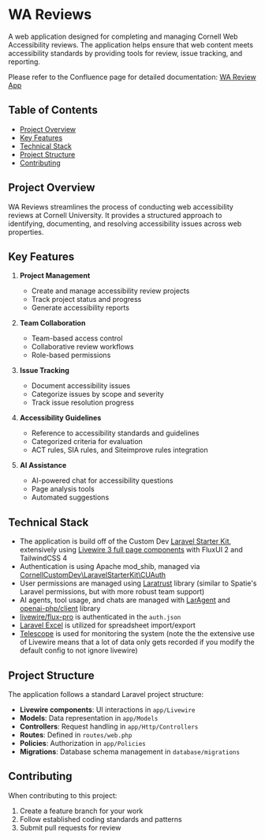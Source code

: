 # WA Reviews

A web application designed for completing and managing Cornell Web Accessibility reviews. The application helps ensure that web content meets accessibility standards by providing tools for review, issue tracking, and reporting.

Please refer to the Confluence page for detailed documentation: [WA Review App](https://confluence.cornell.edu/display/customdev/WA+Review+App)

## Table of Contents
- [Project Overview](#project-overview)
- [Key Features](#key-features)
- [Technical Stack](#technical-stack)
- [Project Structure](#project-structure)
- [Contributing](#contributing)

## Project Overview

WA Reviews streamlines the process of conducting web accessibility reviews at Cornell University. It provides a structured approach to identifying, documenting, and resolving accessibility issues across web properties.

## Key Features

1. **Project Management**
   - Create and manage accessibility review projects
   - Track project status and progress
   - Generate accessibility reports

2. **Team Collaboration**
   - Team-based access control
   - Collaborative review workflows
   - Role-based permissions

3. **Issue Tracking**
   - Document accessibility issues
   - Categorize issues by scope and severity
   - Track issue resolution progress

4. **Accessibility Guidelines**
   - Reference to accessibility standards and guidelines
   - Categorized criteria for evaluation
   - ACT rules, SIA rules, and Siteimprove rules integration

5. **AI Assistance**
   - AI-powered chat for accessibility questions
   - Page analysis tools
   - Automated suggestions

## Technical Stack


- The application is build off of the Custom Dev [Laravel Starter Kit](https://github.com/CornellCustomDev/CD-LaravelStarterKit), extensively using [Livewire 3 full page components](https://livewire.laravel.com/docs/components#full-page-components) with FluxUI 2 and TailwindCSS 4
- Authentication is using Apache mod_shib, managed via [CornellCustomDev\LaravelStarterKit\CUAuth](https://github.com/CornellCustomDev/CD-LaravelStarterKit/blob/onelogin-saml/src/CUAuth/README.md)
- User permissions are managed using [Laratrust](https://laratrust.santigarcor.me/docs/8.x/) library (similar to Spatie's Laravel permissions, but with more robust team support)
- AI agents, tool usage, and chats are managed with [LarAgent](https://docs.laragent.ai/introduction) and [openai-php/client](https://github.com/openai-php/client) library
- [livewire/flux-pro](https://fluxui.dev/docs) is authenticated in the `auth.json`
- [Laravel Excel](https://docs.laravel-excel.com/) is utilized for spreadsheet import/export
- [Telescope](https://laravel.com/docs/12.x/telescope) is used for monitoring the system (note the the extensive use of Livewire means that a lot of data only gets recorded if you modify the default config to not ignore livewire)


## Project Structure

The application follows a standard Laravel project structure:

- **Livewire components**: UI interactions in `app/Livewire`
- **Models**: Data representation in `app/Models`
- **Controllers**: Request handling in `app/Http/Controllers`
- **Routes**: Defined in `routes/web.php`
- **Policies**: Authorization in `app/Policies`
- **Migrations**: Database schema management in `database/migrations`

## Contributing

When contributing to this project:

1. Create a feature branch for your work
2. Follow established coding standards and patterns
3. Submit pull requests for review

